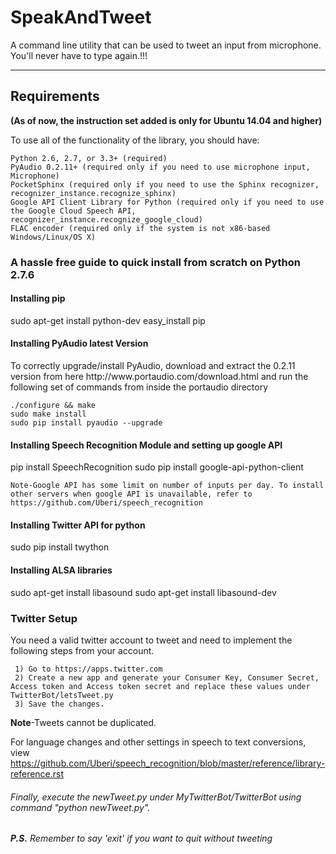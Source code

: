 <h1>SpeakAndTweet</h1>
A command line utility that can be used to tweet an input from microphone. You'll never have to type again.!!!
<hr>

<h2>Requirements</h2><p><b>(As of now, the instruction set added is only for Ubuntu 14.04 and higher)</b></p>
To use all of the functionality of the library, you should have:
    
    Python 2.6, 2.7, or 3.3+ (required)
    PyAudio 0.2.11+ (required only if you need to use microphone input, Microphone)
    PocketSphinx (required only if you need to use the Sphinx recognizer, recognizer_instance.recognize_sphinx)
    Google API Client Library for Python (required only if you need to use the Google Cloud Speech API, recognizer_instance.recognize_google_cloud)
    FLAC encoder (required only if the system is not x86-based Windows/Linux/OS X)


<h3>A hassle free guide to quick install from scratch on Python 2.7.6</h3>
    
   <h4>Installing pip</h4>
    sudo apt-get install python-dev
    easy_install pip
    
   <h4>Installing PyAudio latest Version</h4>
    To correctly upgrade/install PyAudio, download and extract the 0.2.11 version from here http://www.portaudio.com/download.html
    and run the following set of commands from inside the portaudio directory

    ./configure && make
    sudo make install
    sudo pip install pyaudio --upgrade
    
   <h4>Installing Speech Recognition Module and setting up google API</h4>
    pip install SpeechRecognition
    sudo pip install google-api-python-client
    
    Note-Google API has some limit on number of inputs per day. To install other servers when google API is unavailable, refer to https://github.com/Uberi/speech_recognition
    
   <h4>Installing Twitter API for python</h4>
    sudo pip install twython
    
   <h4>Installing ALSA libraries</h4>
    sudo apt-get install libasound
    sudo apt-get install libasound-dev
    
    
    
<h3>Twitter Setup</h3>
     You need a valid twitter account to tweet and need to implement the following steps from your account.
     
     1) Go to https://apps.twitter.com
     2) Create a new app and generate your Consumer Key, Consumer Secret, Access token and Access token secret and replace these values under TwitterBot/letsTweet.py
     3) Save the changes.

<b>Note</b>-Tweets cannot be duplicated.

For language changes and other settings in speech to text conversions, view https://github.com/Uberi/speech_recognition/blob/master/reference/library-reference.rst
<br>
<h6>Finally, execute the newTweet.py under MyTwitterBot/TwitterBot using command "python newTweet.py".</h6>
<b><i>P.S.</b> Remember to say 'exit' if you want to quit without tweeting</i>
     
